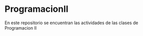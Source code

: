 # ProgramacionII

En este repositorio se encuentran las actividades de las clases de Programacion II
